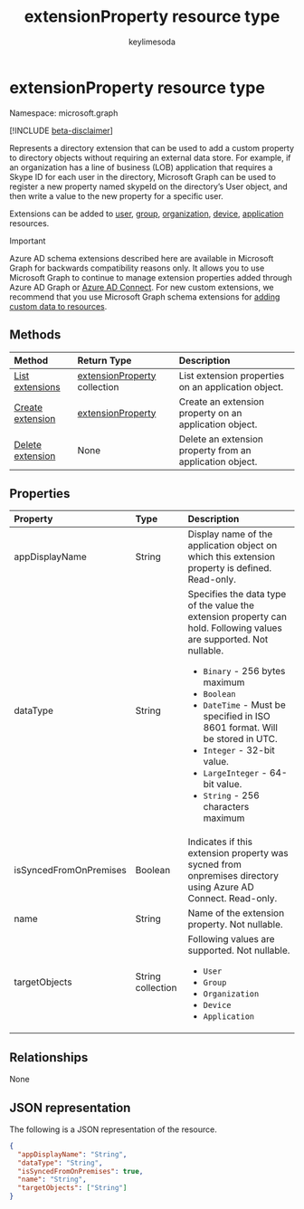 ﻿---
title: "extensionProperty resource type"
description: "Represents a directory extension"
localization_priority: Normal
author: "keylimesoda"
ms.prod: "microsoft-identity-platform"
doc_type: "resourcePageType"
---

# extensionProperty resource type

Namespace: microsoft.graph

[!INCLUDE [beta-disclaimer](../../includes/beta-disclaimer.md)]

Represents a directory extension that can be used to add a custom property to directory objects without requiring an external data store. For example, if an organization has a line of business (LOB) application that requires a Skype ID for each user in the directory, Microsoft Graph can be used to register a new property named skypeId on the directory’s User object, and then write a value to the new property for a specific user.

Extensions can be added to [user](user.md), [group](group.md), [organization](organization.md), [device](device.md), [application](application.md) resources.

> [!IMPORTANT]
> Azure AD schema extensions described here are available in Microsoft Graph for backwards compatibility reasons only.
> It allows you to use Microsoft Graph to continue to manage extension properties added through Azure AD Graph or 
> [Azure AD Connect](/azure/active-directory/hybrid/whatis-azure-ad-connect).
> For new custom extensions, we recommend that you use Microsoft Graph schema extensions for [adding custom data to resources](/graph/extensibility-overview).

## Methods

| Method                                                             | Return Type                                          | Description                                              |
| :----------------------------------------------------------------- | :--------------------------------------------------- | :------------------------------------------------------- |
| [List extensions](../api/application-list-extensionproperty.md)    | [extensionProperty](extensionProperty.md) collection | List extension properties on an application object.      |
| [Create extension](../api/application-post-extensionproperty.md)   | [extensionProperty](extensionProperty.md)            | Create an extension property on an application object.   |
| [Delete extension](../api/application-delete-extensionproperty.md) | None                                                 | Delete an extension property from an application object. |

## Properties

| Property               | Type              | Description                                                                                                                                                                                                                                                                                                                                                                               |
| :--------------------- | :---------------- | :---------------------------------------------------------------------------------------------------------------------------------------------------------------------------------------------------------------------------------------------------------------------------------------------------------------------------------------------------------------------------------------- |
| appDisplayName         | String            | Display name of the application object on which this extension property is defined. Read-only.                                                                                                                                                                                                                                                                                            |
| dataType               | String            | Specifies the data type of the value the extension property can hold. Following values are supported. Not nullable. <ul><li>`Binary` - 256 bytes maximum</li><li>`Boolean`</li><li>`DateTime` - Must be specified in ISO 8601 format. Will be stored in UTC.</li><li>`Integer` - 32-bit value.</li><li>`LargeInteger` - 64-bit value.</li><li>`String` - 256 characters maximum</li></ul> |
| isSyncedFromOnPremises | Boolean           | Indicates if this extension property was sycned from onpremises directory using Azure AD Connect. Read-only.                                                                                                                                                                                                                                                                              |
| name                   | String            | Name of the extension property. Not nullable.                                                                                                                                                                                                                                                                                                                                             |
| targetObjects          | String collection | Following values are supported. Not nullable. <ul><li>`User`</li><li>`Group`</li><li>`Organization`</li><li>`Device`</li><li>`Application`</li></ul>                                                                                                                                                                                                                                      |

## Relationships

None

## JSON representation

The following is a JSON representation of the resource.

<!-- {
  "blockType": "resource",
  "optionalProperties": [

  ],
  "@odata.type": "microsoft.graph.extensionProperty",
  "baseType": "",
  "keyProperty": "id"
}-->

```json
{
  "appDisplayName": "String",
  "dataType": "String",
  "isSyncedFromOnPremises": true,
  "name": "String",
  "targetObjects": ["String"]
}
```

<!-- uuid: 16cd6b66-4b1a-43a1-adaf-3a886856ed98
2019-02-04 14:57:30 UTC -->

<!-- {
  "type": "#page.annotation",
  "description": "extensionProperty resource",
  "keywords": "",
  "section": "documentation",
  "tocPath": ""
}-->